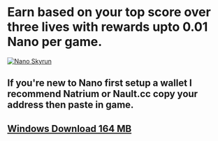 # Earn based on your top score over three lives with rewards upto 0.01 Nano per game.
[![Nano Skyrun](https://img.youtube.com/vi/EUSL3VeemuM/0.jpg)](https://www.youtube.com/watch?v=EUSL3VeemuM "Nano Skyrun")  
## If you're new to Nano first setup a wallet I recommend Natrium or Nault.cc copy your address then paste in game.
## [Windows Download 164 MB](https://drive.google.com/file/d/1UM3z8FtyVP6we9yF6FoexUUbAPa0NTyQ/view?usp=sharing)
